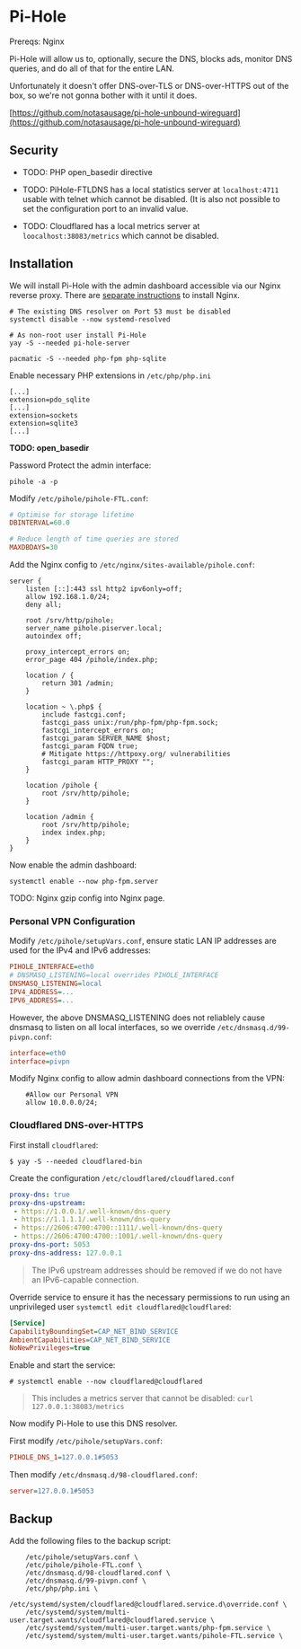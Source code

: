 # Pi-Hole

Prereqs: Nginx

Pi-Hole will allow us to, optionally, secure the DNS, blocks ads, monitor DNS queries, and do all of that for the entire LAN.

Unfortunately it doesn't offer DNS-over-TLS or DNS-over-HTTPS out of the box, so we're not gonna bother with it until it does.

[https://github.com/notasausage/pi-hole-unbound-wireguard](https://github.com/notasausage/pi-hole-unbound-wireguard)

## Security

* TODO: PHP open\_basedir directive

* TODO: PiHole-FTLDNS has a local statistics server at `localhost:4711` usable with telnet which cannot be disabled. \(It is also not possible to set the configuration port to an invalid value.

* TODO: Cloudflared has a local metrics server at `loocalhost:38083/metrics` which cannot be disabled.

## Installation

We will install Pi-Hole with the admin dashboard accessible via our Nginx reverse proxy. There are [separate instructions](/web-server-nginx.md) to install Nginx.

```console
# The existing DNS resolver on Port 53 must be disabled
systemctl disable --now systemd-resolved

# As non-root user install Pi-Hole
yay -S --needed pi-hole-server

pacmatic -S --needed php-fpm php-sqlite
```

Enable necessary PHP extensions in `/etc/php/php.ini`

```
[...]
extension=pdo_sqlite
[...]
extension=sockets
extension=sqlite3
[...]
```

**TODO: open\_basedir**

Password Protect the admin interface:

```
pihole -a -p
```

Modify `/etc/pihole/pihole-FTL.conf`:

```ini
# Optimise for storage lifetime
DBINTERVAL=60.0

# Reduce length of time queries are stored
MAXDBDAYS=30
```

Add the Nginx config to `/etc/nginx/sites-available/pihole.conf`:

```nginx
server {
    listen [::]:443 ssl http2 ipv6only=off;
    allow 192.168.1.0/24;
    deny all;

    root /srv/http/pihole;
    server_name pihole.piserver.local;
    autoindex off;

    proxy_intercept_errors on;
    error_page 404 /pihole/index.php;

    location / {
        return 301 /admin;
    }

    location ~ \.php$ {
        include fastcgi.conf;
        fastcgi_pass unix:/run/php-fpm/php-fpm.sock;
        fastcgi_intercept_errors on;
        fastcgi_param SERVER_NAME $host;
        fastcgi_param FQDN true;
        # Mitigate https://httpoxy.org/ vulnerabilities
        fastcgi_param HTTP_PROXY "";
    }   

    location /pihole {
        root /srv/http/pihole;
    }

    location /admin {
        root /srv/http/pihole;
        index index.php;
    }
}
```

Now enable the admin dashboard:

```console
systemctl enable --now php-fpm.server
```

TODO: Nginx gzip config into Nginx page.

### Personal VPN Configuration

Modify `/etc/pihole/setupVars.conf`, ensure static LAN IP addresses are used for the IPv4 and IPv6 addresses:

```ini
PIHOLE_INTERFACE=eth0
# DNSMASQ_LISTENING=local overrides PIHOLE_INTERFACE
DNSMASQ_LISTENING=local
IPV4_ADDRESS=...
IPV6_ADDRESS=...
```

However, the above DNSMASQ\_LISTENING does not reliablely cause dnsmasq to listen on all local interfaces, so we override `/etc/dnsmasq.d/99-pivpn.conf`:

```ini
interface=eth0
interface=pivpn
```

Modify Nginx config to allow admin dashboard connections from the VPN:

```nginx
    #Allow our Personal VPN
    allow 10.0.0.0/24;
```

### Cloudflared DNS-over-HTTPS

First install `cloudflared`:

```console
$ yay -S --needed cloudflared-bin
```

Create the configuration `/etc/cloudflared/cloudflared.conf`

```yaml
proxy-dns: true
proxy-dns-upstream:
 - https://1.0.0.1/.well-known/dns-query
 - https://1.1.1.1/.well-known/dns-query
 - https://2606:4700:4700::1111/.well-known/dns-query
 - https://2606:4700:4700::1001/.well-known/dns-query
proxy-dns-port: 5053
proxy-dns-address: 127.0.0.1
```

> The IPv6 upstream addresses should be removed if we do not have an IPv6-capable connection.

Override service to ensure it has the necessary permissions to run using an unprivileged user `systemctl edit cloudflared@cloudflared`:

```ini
[Service]
CapabilityBoundingSet=CAP_NET_BIND_SERVICE
AmbientCapabilities=CAP_NET_BIND_SERVICE
NoNewPrivileges=true
```

Enable and start the service:

```console
# systemctl enable --now cloudflared@cloudflared
```

> This includes a metrics server that cannot be disabled: `curl 127.0.0.1:38083/metrics`

Now modify Pi-Hole to use this DNS resolver.

First modify `/etc/pihole/setupVars.conf`:

```ini
PIHOLE_DNS_1=127.0.0.1#5053
```

Then modify `/etc/dnsmasq.d/98-cloudflared.conf`:

```ini
server=127.0.0.1#5053
```

## Backup

Add the following files to the backup script:

```
    /etc/pihole/setupVars.conf \
    /etc/pihole/pihole-FTL.conf \
    /etc/dnsmasq.d/98-cloudflared.conf \
    /etc/dnsmasq.d/99-pivpn.conf \
    /etc/php/php.ini \
    /etc/systemd/system/cloudflared@cloudflared.service.d\override.conf \
    /etc/systemd/system/multi-user.target.wants/cloudflared@cloudflared.service \
    /etc/systemd/system/multi-user.target.wants/php-fpm.service \
    /etc/systemd/system/multi-user.target.wants/pihole-FTL.service \
```



